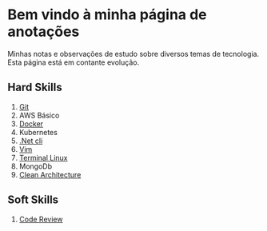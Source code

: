 # Bem vindo à minha página de anotações

Minhas notas e observações de estudo sobre diversos temas de tecnologia. Esta página está em contante evolução.

## Hard Skills

1. [Git](git/index.md)
1. AWS Básico
1. [Docker](docker/index.md)
1. Kubernetes
1. [.Net cli](net_cli/index.md)
1. [Vim](vim/index.md)
1. [Terminal Linux](linux/index.md)
1. MongoDb
1. [Clean Architecture](clean_architecture/index.md)

## Soft Skills

1. [Code Review](code_review/index.md)
